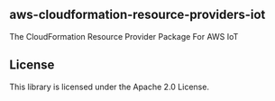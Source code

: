 ## aws-cloudformation-resource-providers-iot

The CloudFormation Resource Provider Package For AWS IoT

## License

This library is licensed under the Apache 2.0 License. 
